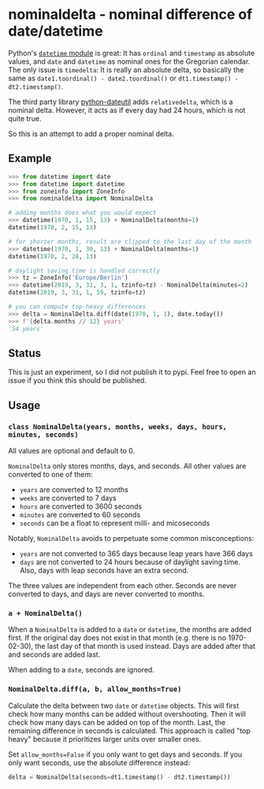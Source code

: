 # nominaldelta - nominal difference of date/datetime

Python's [`datetime` module][1] is great: It has `ordinal` and `timestamp` as
absolute values, and `date` and `datetime` as nominal ones for the Gregorian
calendar. The only issue is `timedelta`: It is really an absolute delta, so
basically the same as `date1.toordinal() - date2.toordinal()` or
`dt1.timestamp() - dt2.timestamp()`.

The third party library [python-dateutil][2] adds `relativedelta`, which is a
nominal delta. However, it acts as if every day had 24 hours, which is not
quite true.

So this is an attempt to add a proper nominal delta.

## Example

```python
>>> from datetime import date
>>> from datetime import datetime
>>> from zoneinfo import ZoneInfo
>>> from nominaldelta import NominalDelta

# adding months does what you would expect
>>> datetime(1970, 1, 15, 13) + NominalDelta(months=1)
datetime(1970, 2, 15, 13)

# for shorter months, result are clipped to the last day of the month
>>> datetime(1970, 1, 30, 13) + NominalDelta(months=1)
datetime(1970, 2, 28, 13)

# daylight saving time is handled correctly
>>> tz = ZoneInfo('Europe/Berlin')
>>> datetime(2019, 3, 31, 3, 1, tzinfo=tz) - NominalDelta(minutes=2)
datetime(2019, 3, 31, 1, 59, tzinfo=tz)

# you can compute top-heavy differences
>>> delta = NominalDelta.diff(date(1970, 1, 1), date.today())
>>> f'{delta.months // 12} years'
'54 years'
```

## Status

This is just an experiment, so I did not publish it to pypi. Feel free to open
an issue if you think this should be published.

## Usage

### `class NominalDelta(years, months, weeks, days, hours, minutes, seconds)`

All values are optional and default to 0.

`NominalDelta` only stores months, days, and seconds. All other values are
converted to one of them:

-   `years` are converted to 12 months
-   `weeks` are converted to 7 days
-   `hours` are converted to 3600 seconds
-   `minutes` are converted to 60 seconds
-   `seconds` can be a float to represent milli- and micoseconds

Notably, `NominalDelta` avoids to perpetuate some common misconceptions:

-   `years` are not converted to 365 days because leap years have 366 days
-   `days` are not converted to 24 hours because of daylight saving time. Also,
    days with leap seconds have an extra second.

The three values are independent from each other. Seconds are never converted
to days, and days are never converted to months.

### `a + NominalDelta()`

When a `NominalDelta` is added to a `date` or `datetime`, the months are added
first. If the original day does not exist in that month (e.g. there is no
1970-02-30), the last day of that month is used instead. Days are added after
that and seconds are added last.

When adding to a `date`, seconds are ignored.

### `NominalDelta.diff(a, b, allow_months=True)`

Calculate the delta between two `date` or `datetime` objects. This will first
check how many months can be added without overshooting. Then it will check how
many days can be added on top of the month. Last, the remaining difference in
seconds is calculated. This approach is called "top heavy" because it
prioritizes larger units over smaller ones.

Set `allow_months=False` if you only want to get days and seconds. If you only
want seconds, use the absolute difference instead:

```python
delta = NominalDelta(seconds=dt1.timestamp() - dt2.timestamp())
```

[1]: https://docs.python.org/3/library/datetime.html
[2]: https://github.com/dateutil/dateutil
